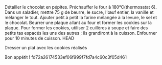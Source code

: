 Détailler le chocolat en pépites.
Préchauffer le four à 180°C(thermosatat 6).
Dans un saladier, mettre 75 g de beurre, le sucre, l'œuf entier, la vanille et mélanger le tout.
Ajouter petit à petit la farine mélangée à la levure, le sel et le chocolat.
Beurrer une plaque allant au four et former les cookies sur la plaque. Pour former les cookies, utiliser 2 cuillères à soupe et faire des petits tas espacés les uns des autres ; ils grandiront à la cuisson.
Enfourner pour 10 minutes de cuisson.
 HEAD

Dresser un plat avec les cookies réalisés

Bon appétit !
 fd72a26174533ef06f999f7fd7a4c60c3f05d461
